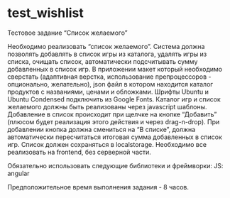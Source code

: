 # test_wishlist

Тестовое задание “Список желаемого”

Необходимо реализовать “список желаемого”. Система должна позволять добавлять в список игры из каталога, удалять игры из списка, очищать список, автоматически подсчитывать сумму добавленных в список игр.
В приложении макет который необходимо сверстать (адаптивная верстка, использование препроцессоров - опционально, желательно), json файл в котором находится каталог продуктов с названиями, ценами и обложками. Шрифты Ubuntu и Ubuntu Condensed подключить из Google Fonts.
Каталог игр и список желаемого должны быть реализованы через javascript шаблоны. 
Добавление в список происходит при щелчке на кнопке “Добавить” (плюсом будет реализация этого действия и через drag-n-drop). При добавлении кнопка должна смениться на “В списке”, должна автоматически пересчитаться итоговая сумма добавленных в список игр. Список должен сохраняться в localstorage. 
Необходимо все реализовать на frontend, без серверной части.

Обязательно использовать следующие библиотеки и фреймворки:
JS: angular

Предположительное время выполнения задания - 8 часов.
